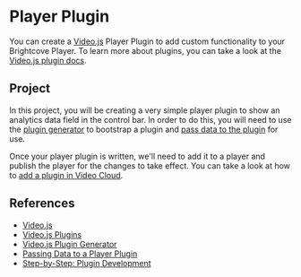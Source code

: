 # Player Plugin

You can create a [Video.js][videojs] Player Plugin to add custom functionality to your Brightcove Player. To learn more about plugins, you can take a look at the [Video.js plugin docs][videojs-plugins].

## Project

In this project, you will be creating a very simple player plugin to show an analytics data field in the control bar. In order to do this, you will need to use the [plugin generator][generator] to bootstrap a plugin and [pass data to the plugin][pass-data] for use.

Once your player plugin is written, we'll need to add it to a player and publish the player for the changes to take effect. You can take a look at how to [add a plugin in Video Cloud][plugin-deploy].

## References
- [Video.js][videojs]
- [Video.js Plugins][videojs-plugins]
- [Video.js Plugin Generator][generator]
- [Passing Data to a Player Plugin][pass-data]
- [Step-by-Step: Plugin Development][plugin-dev]

[videojs]: https://videojs.com/
[videojs-plugins]: https://docs.videojs.com/tutorial-plugins.html
[generator]: https://support.brightcove.com/quick-start-videojs-plugin-generator
[pass-data]: https://support.brightcove.com/pass-data-plugin
[plugin-dev]: https://support.brightcove.com/step-step-plugin-development
[plugin-deploy]: https://support.brightcove.com/step-step-plugin-development#bc-ipnav-5
